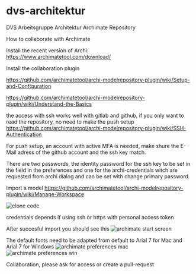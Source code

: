 # dvs-architektur
DVS Arbeitsgruppe Architektur Archimate Repository 

How to collaborate with Archimate

Install the recent version of Archi: https://www.archimatetool.com/download/

Install the collaboration plugin

https://github.com/archimatetool/archi-modelrepository-plugin/wiki/Setup-and-Configuration

https://github.com/archimatetool/archi-modelrepository-plugin/wiki/Understand-the-Basics

the access with ssh works well with gitlab and github, if you only want to read the repository, no need to make the push setup
https://github.com/archimatetool/archi-modelrepository-plugin/wiki/SSH-Authentication

For push setup, an account with active MFA is needed, make shure the E-Mail adress of the github account and the ssh key match.

There are two passwords, the identity password for the ssh key to be set in the field in the preferences and one for the archi-credentials witch are requested from archi dialog and can be set with change primary password.

Import a model 
https://github.com/archimatetool/archi-modelrepository-plugin/wiki/Manage-Workspace

![clone code](clone.png)

credentials depends if using ssh or https with personal access token

After succesful import you should see this
![archimate start screen](archi-collab.png)

The default fonts need to be adapted from default to Arial 7 for Mac and Arial 7 for Windows
![archimate preferences mac](arch-5-6-fonts-preferences-mac.png)
![archimate preferences win](arch-5-6-fonts-preferences-win.png)

Collaboration, please ask for access or create a pull-request
